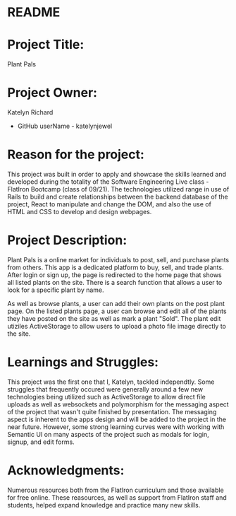 # README

# Project Title: 
  Plant Pals


# Project Owner: 
  Katelyn Richard 
   - GitHub userName - katelynjewel 

# Reason for the project: 
  This project was built in order to apply and showcase the skills learned and developed during the totality of the Software Engineering Live class - FlatIron Bootcamp (class of 09/21). The technologies utilized range in use of Rails to build and create relationships between the backend database of the project, React to manipulate and change the DOM, and also the use of HTML and CSS to develop and design webpages.


# Project Description: 
  Plant Pals is a online market for individuals to post, sell, and purchase plants from others. This app is a dedicated platform to buy, sell, and trade plants. After login or sign up, the page is redirected to the home page that shows all listed plants on the site. There is a search function that allows a user to look for a specific plant by name. 

  As well as browse plants, a user can add their own plants on the post plant page. On the listed plants page, a user can browse and edit all of the plants they have posted on the site as well as mark a plant "Sold". The plant edit utiziles ActiveStorage to allow users to upload a photo file image directly to the site. 


# Learnings and Struggles:
  This project was the first one that I, Katelyn, tackled independtly. Some struggles that frequently occured were generally around a few new technologies being utilized such as ActiveStorage to allow direct file uploads as well as websockets and polymorphism for the messaging aspect of the project that wasn't quite finished by presentation. The messaging aspect is inherent to the apps design and will be added to the project in the near future. However, some strong learning curves were with working with Semantic UI on many aspects of the project such as modals for login, signup, and edit forms. 

# Acknowledgments:
  Numerous resources both from the FlatIron curriculum and those available for free online. These reasources, as well as support from FlatIron staff and students, helped expand knowledge and practice many new skills.